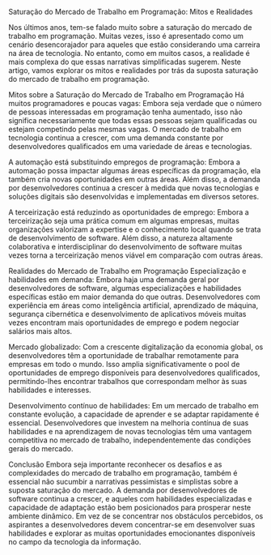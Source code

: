Saturação do Mercado de Trabalho em Programação: Mitos e Realidades

Nos últimos anos, tem-se falado muito sobre a saturação do mercado de trabalho em programação. Muitas vezes, isso é apresentado como um cenário desencorajador para aqueles que estão considerando uma carreira na área de tecnologia. No entanto, como em muitos casos, a realidade é mais complexa do que essas narrativas simplificadas sugerem. Neste artigo, vamos explorar os mitos e realidades por trás da suposta saturação do mercado de trabalho em programação.

Mitos sobre a Saturação do Mercado de Trabalho em Programação
Há muitos programadores e poucas vagas: Embora seja verdade que o número de pessoas interessadas em programação tenha aumentado, isso não significa necessariamente que todas essas pessoas sejam qualificadas ou estejam competindo pelas mesmas vagas. O mercado de trabalho em tecnologia continua a crescer, com uma demanda constante por desenvolvedores qualificados em uma variedade de áreas e tecnologias.

A automação está substituindo empregos de programação: Embora a automação possa impactar algumas áreas específicas da programação, ela também cria novas oportunidades em outras áreas. Além disso, a demanda por desenvolvedores continua a crescer à medida que novas tecnologias e soluções digitais são desenvolvidas e implementadas em diversos setores.

A terceirização está reduzindo as oportunidades de emprego: Embora a terceirização seja uma prática comum em algumas empresas, muitas organizações valorizam a expertise e o conhecimento local quando se trata de desenvolvimento de software. Além disso, a natureza altamente colaborativa e interdisciplinar do desenvolvimento de software muitas vezes torna a terceirização menos viável em comparação com outras áreas.

Realidades do Mercado de Trabalho em Programação
Especialização e habilidades em demanda: Embora haja uma demanda geral por desenvolvedores de software, algumas especializações e habilidades específicas estão em maior demanda do que outras. Desenvolvedores com experiência em áreas como inteligência artificial, aprendizado de máquina, segurança cibernética e desenvolvimento de aplicativos móveis muitas vezes encontram mais oportunidades de emprego e podem negociar salários mais altos.

Mercado globalizado: Com a crescente digitalização da economia global, os desenvolvedores têm a oportunidade de trabalhar remotamente para empresas em todo o mundo. Isso amplia significativamente o pool de oportunidades de emprego disponíveis para desenvolvedores qualificados, permitindo-lhes encontrar trabalhos que correspondam melhor às suas habilidades e interesses.

Desenvolvimento contínuo de habilidades: Em um mercado de trabalho em constante evolução, a capacidade de aprender e se adaptar rapidamente é essencial. Desenvolvedores que investem na melhoria contínua de suas habilidades e na aprendizagem de novas tecnologias têm uma vantagem competitiva no mercado de trabalho, independentemente das condições gerais do mercado.

Conclusão
Embora seja importante reconhecer os desafios e as complexidades do mercado de trabalho em programação, também é essencial não sucumbir a narrativas pessimistas e simplistas sobre a suposta saturação do mercado. A demanda por desenvolvedores de software continua a crescer, e aqueles com habilidades especializadas e capacidade de adaptação estão bem posicionados para prosperar neste ambiente dinâmico. Em vez de se concentrar nos obstáculos percebidos, os aspirantes a desenvolvedores devem concentrar-se em desenvolver suas habilidades e explorar as muitas oportunidades emocionantes disponíveis no campo da tecnologia da informação.
